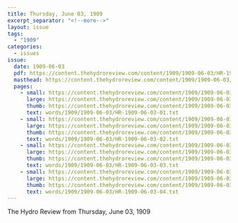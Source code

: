```yaml
---
title: Thursday, June 03, 1909
excerpt_separator: "<!--more-->"
layout: issue
tags:
  - "1909"
categories:
  - issues
issue:
  date: 1909-06-03
  pdf: https://content.thehydroreview.com/content/1909/1909-06-03/HR-1909-06-03.pdf
  masthead: https://content.thehydroreview.com/content/1909/1909-06-03/masthead/HR-1909-06-03.jpg
  pages:
    - small: https://content.thehydroreview.com/content/1909/1909-06-03/small/HR-1909-06-03-01.jpg
      large: https://content.thehydroreview.com/content/1909/1909-06-03/large/HR-1909-06-03-01.jpg
      thumb: https://content.thehydroreview.com/content/1909/1909-06-03/thumbnails/HR-1909-06-03-01.jpg
      text: words/1909/1909-06-03/HR-1909-06-03-01.txt
    - small: https://content.thehydroreview.com/content/1909/1909-06-03/small/HR-1909-06-03-02.jpg
      large: https://content.thehydroreview.com/content/1909/1909-06-03/large/HR-1909-06-03-02.jpg
      thumb: https://content.thehydroreview.com/content/1909/1909-06-03/thumbnails/HR-1909-06-03-02.jpg
      text: words/1909/1909-06-03/HR-1909-06-03-02.txt
    - small: https://content.thehydroreview.com/content/1909/1909-06-03/small/HR-1909-06-03-03.jpg
      large: https://content.thehydroreview.com/content/1909/1909-06-03/large/HR-1909-06-03-03.jpg
      thumb: https://content.thehydroreview.com/content/1909/1909-06-03/thumbnails/HR-1909-06-03-03.jpg
      text: words/1909/1909-06-03/HR-1909-06-03-03.txt
    - small: https://content.thehydroreview.com/content/1909/1909-06-03/small/HR-1909-06-03-04.jpg
      large: https://content.thehydroreview.com/content/1909/1909-06-03/large/HR-1909-06-03-04.jpg
      thumb: https://content.thehydroreview.com/content/1909/1909-06-03/thumbnails/HR-1909-06-03-04.jpg
      text: words/1909/1909-06-03/HR-1909-06-03-04.txt
---
```


The Hydro Review from Thursday, June 03, 1909

<!--more-->


